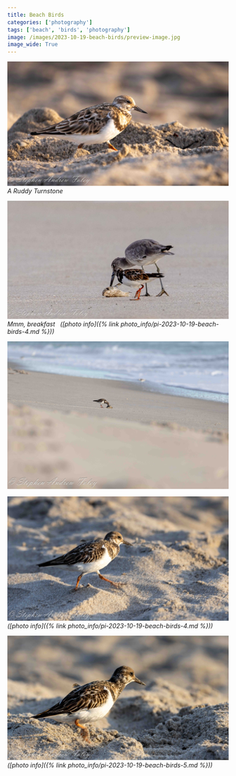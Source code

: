 ```yaml
---
title: Beach Birds
categories: ['photography']
tags: ['beach', 'birds', 'photography']
image: /images/2023-10-19-beach-birds/preview-image.jpg
image_wide: True
---
```


![1](/images/2023-10-19-beach-birds/beach-birds-1.jpg)
_A Ruddy Turnstone &nbsp; &nbsp; <a href='{% link photo_info/pi-2023-10-19-beach-birds-1.md %}'><i class="fa fa-info-circle" style="font-size: 0.73em;"></i></a>_

![2](/images/2023-10-19-beach-birds/beach-birds-2.jpg)
_Mmm, breakfast &nbsp; ([photo info]({% link photo_info/pi-2023-10-19-beach-birds-4.md %}))_

![3](/images/2023-10-19-beach-birds/beach-birds-3.jpg)
_<a href='{% link photo_info/pi-2023-10-19-beach-birds-3.md %}'><i class="fa fa-info-circle" style="font-size: 0.73em;"></i></a>_

![4](/images/2023-10-19-beach-birds/beach-birds-4.jpg)
_([photo info]({% link photo_info/pi-2023-10-19-beach-birds-4.md %}))_

![5](/images/2023-10-19-beach-birds/beach-birds-5.jpg)
_([photo info]({% link photo_info/pi-2023-10-19-beach-birds-5.md %}))_

